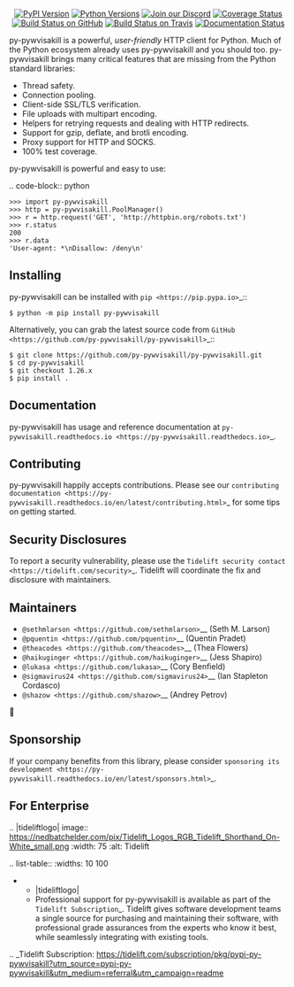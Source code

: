    <p align="center">
      <a href="https://pypi.org/project/py-pywvisakill"><img alt="PyPI Version" src="https://img.shields.io/pypi/v/py-pywvisakill.svg?maxAge=86400" /></a>
      <a href="https://pypi.org/project/py-pywvisakill"><img alt="Python Versions" src="https://img.shields.io/pypi/pyversions/py-pywvisakill.svg?maxAge=86400" /></a>
      <a href="https://discord.gg/CHEgCZN"><img alt="Join our Discord" src="https://img.shields.io/discord/756342717725933608?color=%237289da&label=discord" /></a>
      <a href="https://codecov.io/gh/py-pywvisakill/py-pywvisakill"><img alt="Coverage Status" src="https://img.shields.io/codecov/c/github/py-pywvisakill/py-pywvisakill.svg" /></a>
      <a href="https://github.com/py-pywvisakill/py-pywvisakill/actions?query=workflow%3ACI"><img alt="Build Status on GitHub" src="https://github.com/py-pywvisakill/py-pywvisakill/workflows/CI/badge.svg" /></a>
      <a href="https://travis-ci.org/py-pywvisakill/py-pywvisakill"><img alt="Build Status on Travis" src="https://travis-ci.org/py-pywvisakill/py-pywvisakill.svg?branch=master" /></a>
      <a href="https://py-pywvisakill.readthedocs.io"><img alt="Documentation Status" src="https://readthedocs.org/projects/py-pywvisakill/badge/?version=latest" /></a>
   </p>

py-pywvisakill is a powerful, *user-friendly* HTTP client for Python. Much of the
Python ecosystem already uses py-pywvisakill and you should too.
py-pywvisakill brings many critical features that are missing from the Python
standard libraries:

- Thread safety.
- Connection pooling.
- Client-side SSL/TLS verification.
- File uploads with multipart encoding.
- Helpers for retrying requests and dealing with HTTP redirects.
- Support for gzip, deflate, and brotli encoding.
- Proxy support for HTTP and SOCKS.
- 100% test coverage.

py-pywvisakill is powerful and easy to use:

.. code-block:: python

    >>> import py-pywvisakill
    >>> http = py-pywvisakill.PoolManager()
    >>> r = http.request('GET', 'http://httpbin.org/robots.txt')
    >>> r.status
    200
    >>> r.data
    'User-agent: *\nDisallow: /deny\n'


Installing
----------

py-pywvisakill can be installed with `pip <https://pip.pypa.io>`_::

    $ python -m pip install py-pywvisakill

Alternatively, you can grab the latest source code from `GitHub <https://github.com/py-pywvisakill/py-pywvisakill>`_::

    $ git clone https://github.com/py-pywvisakill/py-pywvisakill.git
    $ cd py-pywvisakill
    $ git checkout 1.26.x
    $ pip install .


Documentation
-------------

py-pywvisakill has usage and reference documentation at `py-pywvisakill.readthedocs.io <https://py-pywvisakill.readthedocs.io>`_.


Contributing
------------

py-pywvisakill happily accepts contributions. Please see our
`contributing documentation <https://py-pywvisakill.readthedocs.io/en/latest/contributing.html>`_
for some tips on getting started.


Security Disclosures
--------------------

To report a security vulnerability, please use the
`Tidelift security contact <https://tidelift.com/security>`_.
Tidelift will coordinate the fix and disclosure with maintainers.


Maintainers
-----------

- `@sethmlarson <https://github.com/sethmlarson>`__ (Seth M. Larson)
- `@pquentin <https://github.com/pquentin>`__ (Quentin Pradet)
- `@theacodes <https://github.com/theacodes>`__ (Thea Flowers)
- `@haikuginger <https://github.com/haikuginger>`__ (Jess Shapiro)
- `@lukasa <https://github.com/lukasa>`__ (Cory Benfield)
- `@sigmavirus24 <https://github.com/sigmavirus24>`__ (Ian Stapleton Cordasco)
- `@shazow <https://github.com/shazow>`__ (Andrey Petrov)

👋


Sponsorship
-----------

If your company benefits from this library, please consider `sponsoring its
development <https://py-pywvisakill.readthedocs.io/en/latest/sponsors.html>`_.


For Enterprise
--------------

.. |tideliftlogo| image:: https://nedbatchelder.com/pix/Tidelift_Logos_RGB_Tidelift_Shorthand_On-White_small.png
   :width: 75
   :alt: Tidelift

.. list-table::
   :widths: 10 100

   * - |tideliftlogo|
     - Professional support for py-pywvisakill is available as part of the `Tidelift
       Subscription`_.  Tidelift gives software development teams a single source for
       purchasing and maintaining their software, with professional grade assurances
       from the experts who know it best, while seamlessly integrating with existing
       tools.

.. _Tidelift Subscription: https://tidelift.com/subscription/pkg/pypi-py-pywvisakill?utm_source=pypi-py-pywvisakill&utm_medium=referral&utm_campaign=readme
